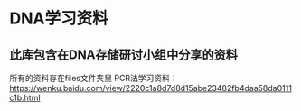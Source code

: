 # DNA学习资料
## 此库包含在DNA存储研讨小组中分享的资料
所有的资料存在files文件夹里
PCR法学习资料： https://wenku.baidu.com/view/2220c1a8d7d8d15abe23482fb4daa58da0111c1b.html
